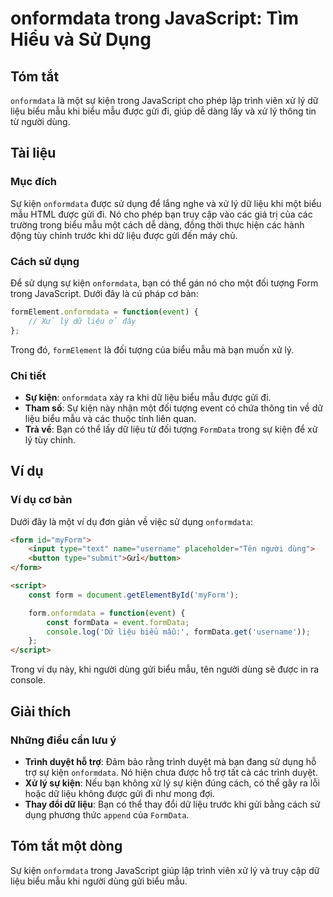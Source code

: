 <!--
Meta Description: # onformdata trong JavaScript: Tìm Hiểu và Sử Dụng ## Tóm tắt `onformdata` là một sự kiện trong JavaScript cho phép lập trình viên xử lý dữ liệu biểu ...
Meta Keywords: liệu, biểu, mẫu, onformdata, kiện
-->

# onformdata trong JavaScript: Tìm Hiểu và Sử Dụng

## Tóm tắt
`onformdata` là một sự kiện trong JavaScript cho phép lập trình viên xử lý dữ liệu biểu mẫu khi biểu mẫu được gửi đi, giúp dễ dàng lấy và xử lý thông tin từ người dùng.

## Tài liệu
### Mục đích
Sự kiện `onformdata` được sử dụng để lắng nghe và xử lý dữ liệu khi một biểu mẫu HTML được gửi đi. Nó cho phép bạn truy cập vào các giá trị của các trường trong biểu mẫu một cách dễ dàng, đồng thời thực hiện các hành động tùy chỉnh trước khi dữ liệu được gửi đến máy chủ.

### Cách sử dụng
Để sử dụng sự kiện `onformdata`, bạn có thể gán nó cho một đối tượng Form trong JavaScript. Dưới đây là cú pháp cơ bản:

```javascript
formElement.onformdata = function(event) {
    // Xử lý dữ liệu ở đây
};
```

Trong đó, `formElement` là đối tượng của biểu mẫu mà bạn muốn xử lý.

### Chi tiết
- **Sự kiện**: `onformdata` xảy ra khi dữ liệu biểu mẫu được gửi đi.
- **Tham số**: Sự kiện này nhận một đối tượng event có chứa thông tin về dữ liệu biểu mẫu và các thuộc tính liên quan.
- **Trả về**: Bạn có thể lấy dữ liệu từ đối tượng `FormData` trong sự kiện để xử lý tùy chỉnh.

## Ví dụ
### Ví dụ cơ bản
Dưới đây là một ví dụ đơn giản về việc sử dụng `onformdata`:

```html
<form id="myForm">
    <input type="text" name="username" placeholder="Tên người dùng">
    <button type="submit">Gửi</button>
</form>

<script>
    const form = document.getElementById('myForm');

    form.onformdata = function(event) {
        const formData = event.formData;
        console.log('Dữ liệu biểu mẫu:', formData.get('username'));
    };
</script>
```

Trong ví dụ này, khi người dùng gửi biểu mẫu, tên người dùng sẽ được in ra console.

## Giải thích
### Những điều cần lưu ý
- **Trình duyệt hỗ trợ**: Đảm bảo rằng trình duyệt mà bạn đang sử dụng hỗ trợ sự kiện `onformdata`. Nó hiện chưa được hỗ trợ tất cả các trình duyệt.
- **Xử lý sự kiện**: Nếu bạn không xử lý sự kiện đúng cách, có thể gây ra lỗi hoặc dữ liệu không được gửi đi như mong đợi.
- **Thay đổi dữ liệu**: Bạn có thể thay đổi dữ liệu trước khi gửi bằng cách sử dụng phương thức `append` của `FormData`.

## Tóm tắt một dòng
Sự kiện `onformdata` trong JavaScript giúp lập trình viên xử lý và truy cập dữ liệu biểu mẫu khi người dùng gửi biểu mẫu.